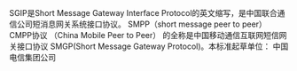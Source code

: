 SGIP是Short Message Gateway Interface Protocol的英文缩写，是中国联合通信公司短消息网关系统接口协议。
SMPP（short message peer to peer）
CMPP协议 （China Mobile Peer to Peer） 的全称是中国移动通信互联网短信网关接口协议
SMGP(Short Message Gateway Protocol)。本标准起草单位： 中国电信集团公司